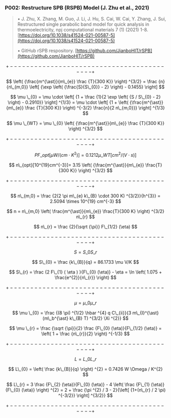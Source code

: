 ### P002: Restructure SPB (RSPB) Model (J. Zhu et al., 2021)

> &bull; J. Zhu, X. Zhang, M. Guo, J. Li, J. Hu, S. Cai, W. Cai, Y. Zhang, J. Sui, Restructured single parabolic band model for quick analysis in thermoelectricity, npj computational materials 7 (1) (2021) 1-8. [https://doi.org/10.1038/s41524-021-00587-5](https://doi.org/10.1038/s41524-021-00587-5)
>
> &bull; GitHub rSPB respository. [https://github.com/JianboHIT/rSPB](https://github.com/JianboHIT/rSPB)
>

$$ $$

$$ +------------------------------------------+ $$

$$ \left( {\frac{m^{\ast}}{m\_{e}} \frac {T}{300 K}} \right) ^{3/2} =  \frac {n}{n\_{m,0}} \left[ {\exp \left( {\frac{S}{S\_{0}} - 2} \right) - 0.1455} \right] $$

$$ \mu \_{0} = \mu \cdot \left[ {1 + \frac {1}{2 \exp \left( {S / S\_{0} - 2} \right) - 0.2910}} \right] ^{1/3} = \mu \cdot \left[ {1 + \left( {\frac{m^{\ast}}{m\_{e}} \frac {T}{300 K}} \right) ^{-3/2} \frac{n}{2 n\_{m,0}}} \right] ^{1/3} $$

$$ \mu \_{WT} = \mu \_{0} \left( {\frac{m^{\ast}}{m\_{e}} \frac {T}{300 K}} \right) ^{3/2} $$

$$ +------------------------------------------+ $$

$$ PF\_{opt}[\mu W / (cm \cdot K^{2})] = 0.1212 \mu \_{WT}{ }[cm^{2} /(V \cdot s)] $$

$$ n\_{opt}[10^{19}cm^{-3}]= 3.15 \left( {\frac{m^{\ast}}{m\_{e}} \frac{T}{300 K}} \right) ^{3/2} $$

$$ +------------------------------------------+ $$

$$ n\_{m,0} = \frac {2(2 \pi m\_{e} k\_{B} \cdot 300 K) ^{3/2}}{h^{3}} = 2.5094 \times 10^{19} cm^{-3} $$

$$ n = n\_{m,0} \left( \frac{m^{\ast}}{m\_{e}} \frac{T}{300 K} \right) ^{3/2} n\_{r} $$

$$ n\_{r} = \frac {2}{\sqrt {\pi}} F\_{1/2} (\eta) $$

$$ +------------------------------------------+ $$

$$ S = S\_{0} S\_{r} $$

$$ S\_{0} = \frac {k\_{B}}{q} = 86.1733 \mu V/K $$

$$ S\_{r} = \frac {2 F\_{1} ( \eta ) }{F\_{0} (\eta)} - \eta = \ln \left( 1.075 + \frac{e^{2}}{n\_{r}} \right) $$

$$ +------------------------------------------+ $$

$$ \mu = \mu \_{0} \mu \_{r} $$

$$ \mu \_{0} = \frac {(8 \pi) ^{1/2} \hbar ^{4} q C\_{ii}}{3 m\_{I}^{\ast} (m\_b^{\ast} k\_{B} T) ^{3/2} \Xi ^{2}} $$

$$ \mu \_{r} = \frac {\sqrt {\pi}}{2} \frac {F\_{0} (\eta)}{F\_{1/2} (\eta)} = \left( 1 + \frac {n\_{r}}{2} \right) ^{-1/3} $$

$$ +------------------------------------------+ $$

$$ L = L\_{0} L\_{r} $$

$$ L\_{0} = \left( \frac {k\_{B}}{q} \right) ^{2} = 0.7426 W \Omega / K^{2} $$

$$ L\_{r} = 3 \frac {F\_{2} (\eta)}{F\_{0} (\eta)} - 4 \left( \frac {F\_{1} (\eta)}{F\_{0} (\eta)} \right) ^{2} = 2 + \frac {\pi ^{2} / 3 - 2}{\left[ {1+(n\_{r} / 2 \pi) ^{-3/2}} \right] ^{3/2}} $$

$$ +------------------------------------------+ $$
